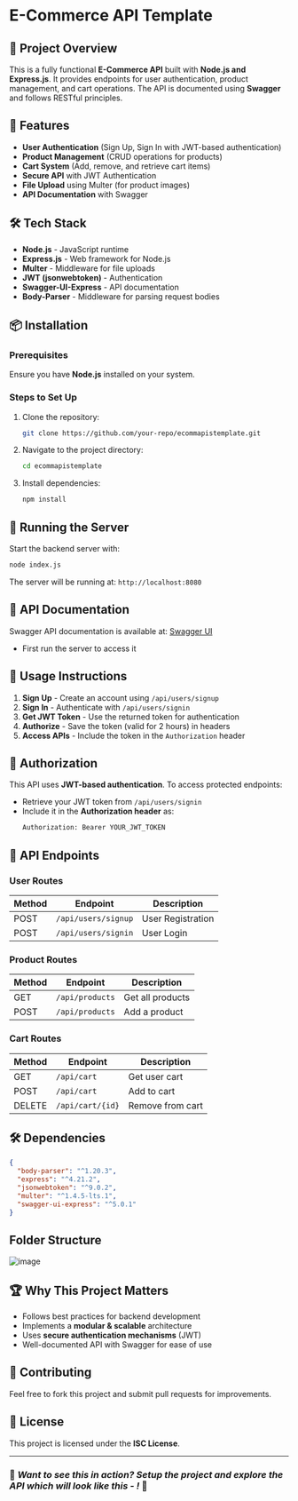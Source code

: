 
# E-Commerce API Template

## 📌 Project Overview
This is a fully functional **E-Commerce API** built with **Node.js and Express.js**. It provides endpoints for user authentication, product management, and cart operations. The API is documented using **Swagger** and follows RESTful principles.

## 🚀 Features
- **User Authentication** (Sign Up, Sign In with JWT-based authentication)
- **Product Management** (CRUD operations for products)
- **Cart System** (Add, remove, and retrieve cart items)
- **Secure API** with JWT Authentication
- **File Upload** using Multer (for product images)
- **API Documentation** with Swagger

## 🛠️ Tech Stack
- **Node.js** - JavaScript runtime
- **Express.js** - Web framework for Node.js
- **Multer** - Middleware for file uploads
- **JWT (jsonwebtoken)** - Authentication
- **Swagger-UI-Express** - API documentation
- **Body-Parser** - Middleware for parsing request bodies

## 📦 Installation
### Prerequisites
Ensure you have **Node.js** installed on your system.

### Steps to Set Up
1. Clone the repository:
   ```sh
   git clone https://github.com/your-repo/ecommapistemplate.git
   ```
2. Navigate to the project directory:
   ```sh
   cd ecommapistemplate
   ```
3. Install dependencies:
   ```sh
   npm install
   ```

## 🚀 Running the Server
Start the backend server with:
```sh
node index.js
```
The server will be running at: `http://localhost:8080`

## 📖 API Documentation
Swagger API documentation is available at:
[Swagger UI](http://localhost:8080/api-doc/#/)
* First run the server to access it 

## 📝 Usage Instructions
1. **Sign Up** - Create an account using `/api/users/signup`
2. **Sign In** - Authenticate with `/api/users/signin`
3. **Get JWT Token** - Use the returned token for authentication
4. **Authorize** - Save the token (valid for 2 hours) in headers
5. **Access APIs** - Include the token in the `Authorization` header

## 🔑 Authorization
This API uses **JWT-based authentication**. To access protected endpoints:
- Retrieve your JWT token from `/api/users/signin`
- Include it in the **Authorization header** as:
  ```sh
  Authorization: Bearer YOUR_JWT_TOKEN
  ```

## 📜 API Endpoints
### **User Routes**
| Method | Endpoint           | Description       |
|--------|-------------------|------------------|
| POST   | `/api/users/signup` | User Registration |
| POST   | `/api/users/signin` | User Login       |

### **Product Routes**
| Method | Endpoint           | Description       |
|--------|-------------------|------------------|
| GET    | `/api/products`    | Get all products |
| POST   | `/api/products`    | Add a product    |

### **Cart Routes**
| Method | Endpoint           | Description       |
|--------|-------------------|------------------|
| GET    | `/api/cart`        | Get user cart    |
| POST   | `/api/cart`        | Add to cart      |
| DELETE | `/api/cart/{id}`   | Remove from cart |

## 🛠️ Dependencies
```json
{
  "body-parser": "^1.20.3",
  "express": "^4.21.2",
  "jsonwebtoken": "^9.0.2",
  "multer": "^1.4.5-lts.1",
  "swagger-ui-express": "^5.0.1"
}
```
## Folder Structure 
![image](https://github.com/user-attachments/assets/c3ca4b44-a23a-4dbe-9af6-725bf554a2d1)


## 🏆 Why This Project Matters
- Follows best practices for backend development
- Implements a **modular & scalable** architecture
- Uses **secure authentication mechanisms** (JWT)
- Well-documented API with Swagger for ease of use

## 🤝 Contributing
Feel free to fork this project and submit pull requests for improvements.

## 📜 License
This project is licensed under the **ISC License**.

---
### 📢 _Want to see this in action? Setup the project and explore the API which will look like this - !_ 🚀